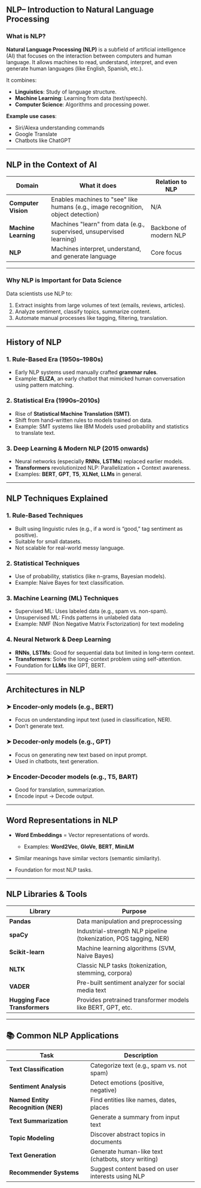 ## **NLP– Introduction to Natural Language Processing**

### What is NLP?

**Natural Language Processing (NLP)** is a subfield of artificial intelligence (AI) that focuses on the interaction between computers and human language. It allows machines to read, understand, interpret, and even generate human languages (like English, Spanish, etc.).

It combines:

* **Linguistics**: Study of language structure.
* **Machine Learning**: Learning from data (text/speech).
* **Computer Science**: Algorithms and processing power.

**Example use cases**:

* Siri/Alexa understanding commands
* Google Translate
* Chatbots like ChatGPT

---

## NLP in the Context of AI

| Domain               | What it does                                                                      | Relation to NLP        |
| -------------------- | --------------------------------------------------------------------------------- | ---------------------- |
| **Computer Vision**  | Enables machines to "see" like humans (e.g., image recognition, object detection) | N/A                    |
| **Machine Learning** | Machines "learn" from data (e.g., supervised, unsupervised learning)              | Backbone of modern NLP |
| **NLP**              | Machines interpret, understand, and generate language                             | Core focus             |

---

### Why NLP is Important for Data Science

Data scientists use NLP to:

1. Extract insights from large volumes of text (emails, reviews, articles).
2. Analyze sentiment, classify topics, summarize content.
3. Automate manual processes like tagging, filtering, translation.

---

## History of NLP

### 1. **Rule-Based Era** (1950s–1980s)

* Early NLP systems used manually crafted **grammar rules**.
* Example: **ELIZA**, an early chatbot that mimicked human conversation using pattern matching.

### 2. **Statistical Era** (1990s–2010s)

* Rise of **Statistical Machine Translation (SMT)**.
* Shift from hand-written rules to models trained on data.
* Example: SMT systems like IBM Models used probability and statistics to translate text.

### 3. **Deep Learning & Modern NLP** (2015 onwards)

* Neural networks (especially **RNNs**, **LSTMs**) replaced earlier models.
* **Transformers** revolutionized NLP: Parallelization + Context awareness.
* Examples: **BERT**, **GPT**, **T5**, **XLNet**, **LLMs** in general.

---

## NLP Techniques Explained

### 1. **Rule-Based Techniques**

* Built using linguistic rules (e.g., if a word is “good,” tag sentiment as positive).
* Suitable for small datasets.
* Not scalable for real-world messy language.

### 2. **Statistical Techniques**

* Use of probability, statistics (like n-grams, Bayesian models).
* Example: Naive Bayes for text classification.

### 3. **Machine Learning (ML) Techniques**

* Supervised ML: Uses labeled data (e.g., spam vs. non-spam).
* Unsupervised ML: Finds patterns in unlabeled data
* Example: NMF (Non Negative Matrix Fsctorization) for text modeling

### 4. **Neural Network & Deep Learning**

* **RNNs**, **LSTMs**: Good for sequential data but limited in long-term context.
* **Transformers**: Solve the long-context problem using self-attention.
* Foundation for **LLMs** like GPT, BERT.

---

## Architectures in NLP

### ➤ Encoder-only models (e.g., BERT)

* Focus on understanding input text (used in classification, NER).
* Don’t generate text.

### ➤ Decoder-only models (e.g., GPT)

* Focus on generating new text based on input prompt.
* Used in chatbots, text generation.

### ➤ Encoder-Decoder models (e.g., T5, BART)

* Good for translation, summarization.
* Encode input → Decode output.

---

## Word Representations in NLP

* **Word Embeddings** = Vector representations of words.

  * Examples: **Word2Vec**, **GloVe**, **BERT**, **MiniLM**
* Similar meanings have similar vectors (semantic similarity).
* Foundation for most NLP tasks.

---

## NLP Libraries & Tools

| Library                       | Purpose                                                           |
| ----------------------------- | ----------------------------------------------------------------- |
| **Pandas**                    | Data manipulation and preprocessing                               |
| **spaCy**                     | Industrial-strength NLP pipeline (tokenization, POS tagging, NER) |
| **Scikit-learn**              | Machine learning algorithms (SVM, Naive Bayes)                    |
| **NLTK**                      | Classic NLP tasks (tokenization, stemming, corpora)               |
| **VADER**                     | Pre-built sentiment analyzer for social media text                |
| **Hugging Face Transformers** | Provides pretrained transformer models like BERT, GPT, etc.       |

---

## 📚 Common NLP Applications

| Task                               | Description                                        |
| ---------------------------------- | -------------------------------------------------- |
| **Text Classification**            | Categorize text (e.g., spam vs. not spam)          |
| **Sentiment Analysis**             | Detect emotions (positive, negative)               |
| **Named Entity Recognition (NER)** | Find entities like names, dates, places            |
| **Text Summarization**             | Generate a summary from input text                 |
| **Topic Modeling**                 | Discover abstract topics in documents              |
| **Text Generation**                | Generate human-like text (chatbots, story writing) |
| **Recommender Systems**            | Suggest content based on user interests using NLP  |


